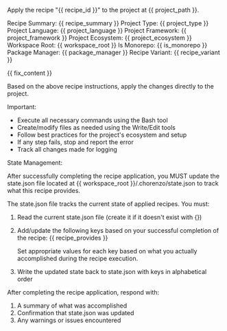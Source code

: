 Apply the recipe "{{ recipe_id }}" to the project at {{ project_path }}.

Recipe Summary: {{ recipe_summary }}
Project Type: {{ project_type }}
Project Language: {{ project_language }}
Project Framework: {{ project_framework }}
Project Ecosystem: {{ project_ecosystem }}
Workspace Root: {{ workspace_root }}
Is Monorepo: {{ is_monorepo }}
Package Manager: {{ package_manager }}
Recipe Variant: {{ recipe_variant }}

{{ fix_content }}

Based on the above recipe instructions, apply the changes directly to the project.

Important:

- Execute all necessary commands using the Bash tool
- Create/modify files as needed using the Write/Edit tools
- Follow best practices for the project's ecosystem and setup
- If any step fails, stop and report the error
- Track all changes made for logging

State Management:

After successfully completing the recipe application, you MUST update the state.json file located at {{ workspace_root }}/.chorenzo/state.json to track what this recipe provides.

The state.json file tracks the current state of applied recipes. You must:

1. Read the current state.json file (create it if it doesn't exist with {})
2. Add/update the following keys based on your successful completion of the recipe:
   {{ recipe_provides }}
   
   Set appropriate values for each key based on what you actually accomplished during the recipe execution.
3. Write the updated state back to state.json with keys in alphabetical order

After completing the recipe application, respond with:

1. A summary of what was accomplished
2. Confirmation that state.json was updated
3. Any warnings or issues encountered

